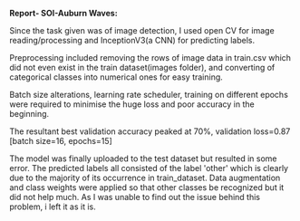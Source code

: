 **Report- SOI-Auburn Waves:**

Since the task given was of image detection, I used open CV for image reading/processing and InceptionV3(a CNN) for predicting labels.

Preprocessing included removing the rows of image data in train.csv which did not even exist in the train dataset(images folder), and converting of categorical classes into numerical ones for easy training.
 
Batch size alterations, learning rate scheduler, training on different epochs were required to minimise the huge loss and poor accuracy in the beginning.

The resultant best validation accuracy peaked at 70%, validation loss=0.87    [batch size=16, epochs=15]

The model was finally uploaded to the test dataset but resulted in some error.
The predicted labels all consisted of the label 'other' which is clearly due to the majority of its occurrence in train_dataset. Data augmentation and class weights were applied so that other classes be recognized but it did not help much. As I was unable to find out the issue behind this problem, i left it as it is.
